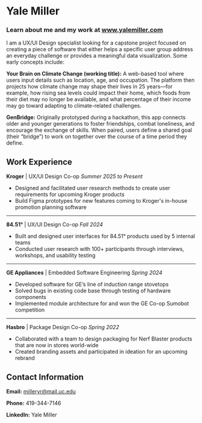 # Yale Miller

### Learn about me and my work at www.yalemiller.com

I am a UX/UI Design specialist looking for a capstone project focused on creating a piece of software that either helps a specific user group address an everyday challenge or provides a meaningful data visualization. Some early concepts include:

**Your Brain on Climate Change (working title):** A web-based tool where users input details such as location, age, and occupation. The platform then projects how climate change may shape their lives in 25 years—for example, how rising sea levels could impact their home, which foods from their diet may no longer be available, and what percentage of their income may go toward adapting to climate-related challenges.

**GenBridge:** Originally prototyped during a hackathon, this app connects older and younger generations to foster friendships, combat loneliness, and encourage the exchange of skills. When paired, users define a shared goal (their “bridge”) to work on together over the course of a time period they define.

## Work Experience

**Kroger** | UX/UI Design Co-op
_Summer 2025 to Present_

- Designed and facilitated user research methods to create user requirements for upcoming Kroger products
- Build Figma prototypes for new features coming to Kroger's in-house promotion planning software

---

**84.51°** | UX/UI Design Co-op
_Fall 2024_

- Built and designed user interfaces for 84.51° products used by 5 internal teams
- Conducted user research with 100+ participants through interviews, workshops, and usability testing

---

**GE Appliances** | Embedded Software Engineering
_Spring 2024_

- Developed software for GE’s line of induction range stovetops
- Solved bugs in existing code base through testing of hardware components
- Implemented module architecture for and won the GE Co-op Sumobot competition

---

**Hasbro** | Package Design Co-op
_Spring 2022_

- Collaborated with a team to design packaging for Nerf Blaster products that are now in stores world-wide
- Created branding assets and participated in ideation for an upcoming rebrand

## Contact Information

**Email:** milleryr@mail.uc.edu

**Phone:** 419-344-7146

**LinkedIn:** Yale Miller
